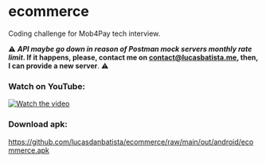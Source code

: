 # ecommerce

Coding challenge for Mob4Pay tech interview.

⚠️ ***API maybe go down in reason of Postman mock servers monthly rate limit*. If it happens, please, contact me on [contact@lucasbatista.me](mailto:contact@lucasbatista.me), then, I can provide a new server**. ⚠️

### Watch on YouTube:

[![Watch the video](https://img.youtube.com/vi/Ky_gogzt_t8/maxresdefault.jpg)](https://youtu.be/Ky_gogzt_t8)


### Download apk:

https://github.com/lucasdanbatista/ecommerce/raw/main/out/android/ecommerce.apk

